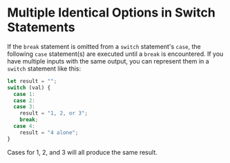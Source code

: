 # Multiple Identical Options in Switch Statements

If the  `break`  statement is omitted from a  `switch`  statement's  `case`, the following  `case`  statement(s) are executed until a  `break`  is encountered. If you have multiple inputs with the same output, you can represent them in a  `switch`  statement like this:

```js
let result = "";
switch (val) {
  case 1:
  case 2:
  case 3:
    result = "1, 2, or 3";
    break;
  case 4:
    result = "4 alone";
}

```

Cases for 1, 2, and 3 will all produce the same result.


